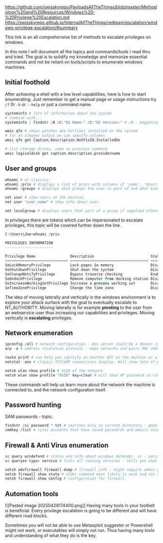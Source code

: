 https://github.com/swisskyrepo/PayloadsAllTheThings/blob/master/Methodology%20and%20Resources/Windows%20-%20Privilege%20Escalation.md
https://swisskyrepo.github.io/InternalAllTheThings/redteam/escalation/windows-privilege-escalation/#summary

This link is an all comprehensive list of methods to escalate privileges on windows.

In this note I will document all the topics and commands/tools I read thru and tried.
The goal is to solidify my knowledge and memorize essential commands and not be reliant on tools/scripts to enumerate windows machines.

## Initial foothold

After achieving a shell with a low level capabilities, here is how to start enumerating.
Just remember to get a manual page or usage instructions try `/?` 0r `-h` or `--help` or just a command name.

```powershell
systeminfo # lots of information about the system
# combine with...
systeminfo | findstr /B /C:"OS Name:" /C:"OS Version:" # /B - beggining of line, /C - literal str match

wmic qfe # shows patches aka hotfixes installed on the system
# for an cleaner output we can specify columns
wmic qfe get Caption,Description,HotFixID,InstalledOn

# list storage drives, same as previous command
wmic logicaldisk get caption,description,providername
```


## User and groups

```powershell
whoami # el classico
whoami /priv # displays a list of privs with columns of 'name', 'description', 'state' of priv.
whoami /groups # displays what groups the user is part of and what kind of privileges does that goup have.

net user # show users on the machine.
net user "user_name" # show info about user.

net localgroup # displays users that part of a group if supplied otherwise lists groups.
```

In privileges there are tokens which can be impersonated to escalate privileges, this topic will be covered further down the line.

```powershell
C:\Users\Joe>whoami /priv

PRIVILEGES INFORMATION
----------------------

Privilege Name                Description                          State
============================= ==================================== ========
SeLockMemoryPrivilege         Lock pages in memory                 Disabled
SeShutdownPrivilege           Shut down the system                 Disabled
SeChangeNotifyPrivilege       Bypass traverse checking             Enabled
SeUndockPrivilege             Remove computer from docking station Disabled
SeIncreaseWorkingSetPrivilege Increase a process working set       Disabled
SeTimeZonePrivilege           Change the time zone                 Disabled
```

The idea of moving laterally and vertically in the windows environment is to explore your attack surface with the goal to eventually escalate to NT_AUTHORITY.
Moving laterally is for example **pivoting** to the user from an webservice user thus increasing our capabilities and privileges.
Moving vertically is **escalating** privileges.

## Network enumeration

```powershell
ipconfig /all # network configuration - dns server could be a domain controller aka top machine of win servers.
arp -a # address resolution protocol - maps networks and pairs MAC addresses to IP addresses - will display IP of a machine that ARP found.

route print # can help you identify an another NIC on the machine or a subnet.
netstat -ano # classic TCP/UDP connections display. Will show lots of ports that do not show up on your scan, these can be used for portforwarding.
```

```powershell
netsh wlan show profile # SSID of the network
netsh wlan show profile "SSID" key=clear # will show AP password in clear text
```

These commands will help us learn more about the network the machine is connected to, and the network configuration itself.

## Password hunting

SAM passwords - topic.

```powershell
findstr /si password *.txt # searches only in current directory - good idea would be to search in System32 path and add also *.ini *.config
cmdkey /list # lists accounts that have saved passwords and emails associated with them.
```


## Firewall & Anti Virus enumeration

```powershell
sc query windefend # status and info about windows defender. sc - service control
sc queryex type= service # lists all running services - tells you what kind of AV and other defense software is there. (long output)

netsh advfirewall firewall dump # firewall info - might require admin privs.
netsh firewall show state # older command most likely to work and not requre admin privs.
netsh firewall show config # configuration for firewall.
```


## Automation tools

![[Pasted image 20250428174400.png]]
Having many tools in your toolbelt is beneficial.
Every privilege escalation is going to be different and will have different road blocks.

Sometimes you will not be able to use Metasploit suggester or Powershell might not work, or executables will simply not run.
Thus having many tools and understanding of what they do is the key.